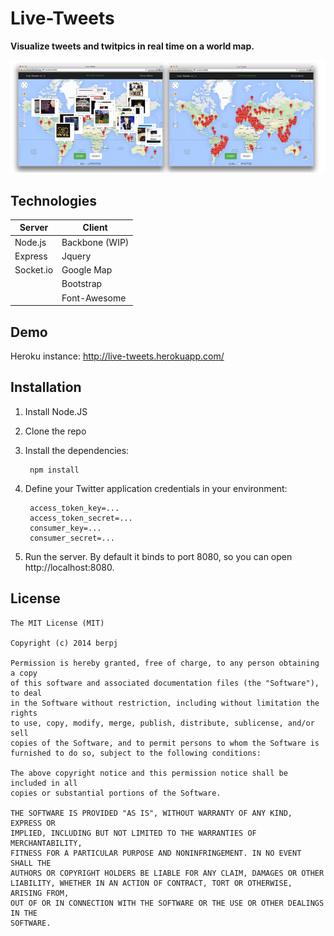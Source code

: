 Live-Tweets
===========

**Visualize tweets and twitpics in real time on a world map.**

![alt tag](https://raw.githubusercontent.com/berpj/live-tweets/master/screenshots.png)

## Technologies

Server    | Client
--------- | -------------
Node.js   | Backbone (WIP)
Express   | Jquery
Socket.io | Google Map
          | Bootstrap
          | Font-Awesome

## Demo
Heroku instance: http://live-tweets.herokuapp.com/

## Installation
1. Install Node.JS
2. Clone the repo
3. Install the dependencies:

        npm install
         
4. Define your Twitter application credentials in your environment:

        access_token_key=...
        access_token_secret=...
        consumer_key=...
        consumer_secret=...
        
5. Run the server. By default it binds to port 8080, so you can open http://localhost:8080.

## License
```
The MIT License (MIT)

Copyright (c) 2014 berpj

Permission is hereby granted, free of charge, to any person obtaining a copy
of this software and associated documentation files (the "Software"), to deal
in the Software without restriction, including without limitation the rights
to use, copy, modify, merge, publish, distribute, sublicense, and/or sell
copies of the Software, and to permit persons to whom the Software is
furnished to do so, subject to the following conditions:

The above copyright notice and this permission notice shall be included in all
copies or substantial portions of the Software.

THE SOFTWARE IS PROVIDED "AS IS", WITHOUT WARRANTY OF ANY KIND, EXPRESS OR
IMPLIED, INCLUDING BUT NOT LIMITED TO THE WARRANTIES OF MERCHANTABILITY,
FITNESS FOR A PARTICULAR PURPOSE AND NONINFRINGEMENT. IN NO EVENT SHALL THE
AUTHORS OR COPYRIGHT HOLDERS BE LIABLE FOR ANY CLAIM, DAMAGES OR OTHER
LIABILITY, WHETHER IN AN ACTION OF CONTRACT, TORT OR OTHERWISE, ARISING FROM,
OUT OF OR IN CONNECTION WITH THE SOFTWARE OR THE USE OR OTHER DEALINGS IN THE
SOFTWARE.
```
